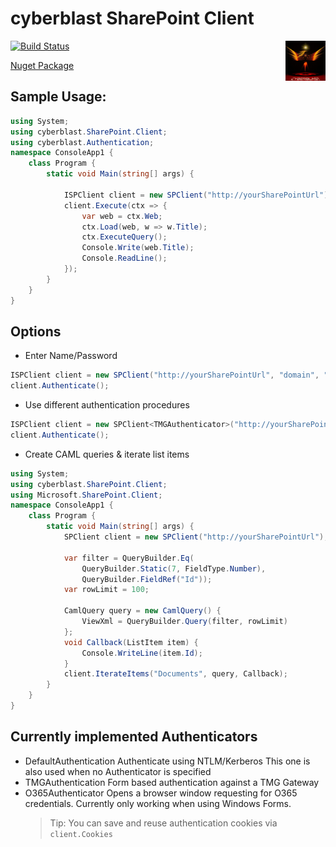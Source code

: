 ﻿# cyberblast SharePoint Client

<a href="https://github.com/cyberblast" border="0"><img align="right" title="Open Collaboration Society" src="https://raw.githubusercontent.com/cyberblast/SharePoint.Client/master/cyberblast64.png"></a>

[![Build Status](https://travis-ci.org/cyberblast/SharePoint.Client.svg?branch=master)](https://travis-ci.org/cyberblast/SharePoint.Client)

[Nuget Package](https://www.nuget.org/packages/cyberblast.SharePoint.Client)

## Sample Usage: 
```C#
using System;
using cyberblast.SharePoint.Client;
using cyberblast.Authentication;
namespace ConsoleApp1 {
    class Program {
        static void Main(string[] args) {

            ISPClient client = new SPClient("http://yourSharePointUrl");
            client.Execute(ctx => {
                var web = ctx.Web;
                ctx.Load(web, w => w.Title);
                ctx.ExecuteQuery();
                Console.Write(web.Title);
                Console.ReadLine();
            });
        }
    }
}
```

## Options

* Enter Name/Password 
```C#
ISPClient client = new SPClient("http://yourSharePointUrl", "domain", "loginName", "password");
client.Authenticate();
```

* Use different authentication procedures
```C#
ISPClient client = new SPClient<TMGAuthenticator>("http://yourSharePointUrl", "domain", "loginName", "password");
client.Authenticate();
```

* Create CAML queries & iterate list items
```C#
using System;
using cyberblast.SharePoint.Client;
using Microsoft.SharePoint.Client;
namespace ConsoleApp1 {
    class Program {
        static void Main(string[] args) {
            SPClient client = new SPClient("http://yourSharePointUrl");

            var filter = QueryBuilder.Eq(
                QueryBuilder.Static(7, FieldType.Number), 
                QueryBuilder.FieldRef("Id"));
            var rowLimit = 100;

            CamlQuery query = new CamlQuery() {
                ViewXml = QueryBuilder.Query(filter, rowLimit)
            };
            void Callback(ListItem item) {
                Console.WriteLine(item.Id);
            }
            client.IterateItems("Documents", query, Callback);
        }
    }
}
```

## Currently implemented Authenticators

* DefaultAuthentication
  Authenticate using NTLM/Kerberos
  This one is also used when no Authenticator is specified
* TMGAuthentication
  Form based authentication against a TMG Gateway
* O365Authenticator
  Opens a browser window requesting for O365 credentials.
  Currently only working when using Windows Forms.
  > Tip: You can save and reuse authentication cookies via `client.Cookies`
